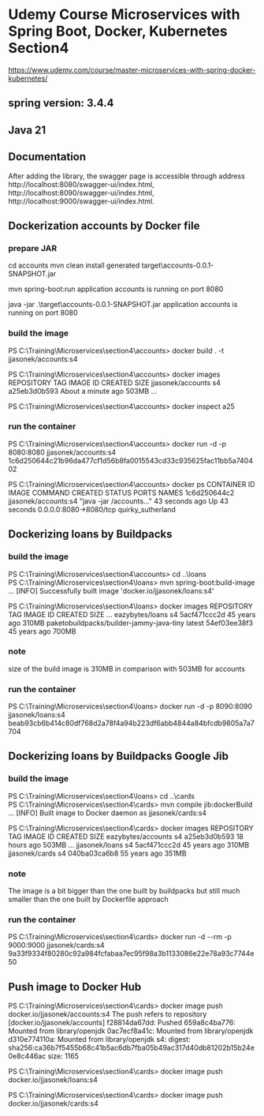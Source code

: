# Udemy Course Microservices with Spring Boot, Docker, Kubernetes Section4
https://www.udemy.com/course/master-microservices-with-spring-docker-kubernetes/
## spring version: 3.4.4
## Java 21


## Documentation
After adding the library, the swagger page is accessible through address 
http://localhost:8080/swagger-ui/index.html,
http://localhost:8090/swagger-ui/index.html,
http://localhost:9000/swagger-ui/index.html.


## Dockerization accounts by Docker file

### prepare JAR
cd accounts
mvn clean install
generated target\accounts-0.0.1-SNAPSHOT.jar

mvn spring-boot:run
application accounts is running on port 8080

java -jar .\target\accounts-0.0.1-SNAPSHOT.jar
application accounts is running on port 8080


### build the image
PS C:\Training\Microservices\section4\accounts> docker build . -t jjasonek/accounts:s4

PS C:\Training\Microservices\section4\accounts> docker images
REPOSITORY                  TAG       IMAGE ID       CREATED              SIZE
jjasonek/accounts          s4        a25eb3d0b593   About a minute ago   503MB
...

PS C:\Training\Microservices\section4\accounts> docker inspect a25


### run the container
PS C:\Training\Microservices\section4\accounts> docker run -d -p 8080:8080 jjasonek/accounts:s4
1c6d250644c21b96da477cf1d56b8fa0015543cd33c935625fac11bb5a740402

PS C:\Training\Microservices\section4\accounts> docker ps
CONTAINER ID   IMAGE                   COMMAND                  CREATED          STATUS          PORTS                               NAMES
1c6d250644c2   jjasonek/accounts:s4   "java -jar /accounts…"   43 seconds ago   Up 43 seconds   0.0.0.0:8080->8080/tcp              quirky_sutherland


## Dockerizing loans by Buildpacks

### build the image
PS C:\Training\Microservices\section4\accounts> cd ..\loans\
PS C:\Training\Microservices\section4\loans> mvn spring-boot:build-image
...
[INFO] Successfully built image 'docker.io/jjasonek/loans:s4'

PS C:\Training\Microservices\section4\loans> docker images
REPOSITORY                                 TAG       IMAGE ID       CREATED         SIZE
...
eazybytes/loans                            s4        5acf471ccc2d   45 years ago    310MB
paketobuildpacks/builder-jammy-java-tiny   latest    54ef03ee38f3   45 years ago    700MB

### note
size of the build image is 310MB in comparison with 503MB for accounts

### run the container
PS C:\Training\Microservices\section4\loans> docker run -d -p 8090:8090 jjasonek/loans:s4
beab93cb6b414c80df768d2a78f4a94b223df6abb4844a84bfcdb9805a7a7704


## Dockerizing loans by Buildpacks Google Jib

### build the image
PS C:\Training\Microservices\section4\loans> cd ..\cards\
PS C:\Training\Microservices\section4\cards> mvn compile jib:dockerBuild
...
[INFO] Built image to Docker daemon as jjasonek/cards:s4


PS C:\Training\Microservices\section4\cards> docker images
REPOSITORY                                 TAG       IMAGE ID       CREATED         SIZE
eazybytes/accounts                         s4        a25eb3d0b593   18 hours ago    503MB
...
jjasonek/loans                            s4        5acf471ccc2d   45 years ago    310MB
jjasonek/cards                            s4        040ba03ca6b8   55 years ago    351MB

### note 
The image is a bit bigger than the one built by buildpacks 
but still much smaller than the one built by Dockerfile approach

### run the container
PS C:\Training\Microservices\section4\cards> docker run -d --rm -p 9000:9000 jjasonek/cards:s4
9a33f9334f80280c92a984fcfabaa7ec95f98a3b1133086e22e78a93c7744e50


## Push image to Docker Hub
PS C:\Training\Microservices\section4\cards> docker image push docker.io/jjasonek/accounts:s4
The push refers to repository [docker.io/jjasonek/accounts]
f28814da67dd: Pushed
659a8c4ba776: Mounted from library/openjdk
0ac7ecf8a41c: Mounted from library/openjdk
d310e774110a: Mounted from library/openjdk
s4: digest: sha256:ca36b7f5455b68c41b5ac6db7fba05b49ac317d40db81202b15b24e0e8c446ac size: 1165

PS C:\Training\Microservices\section4\cards> docker image push docker.io/jjasonek/loans:s4

PS C:\Training\Microservices\section4\cards> docker image push docker.io/jjasonek/cards:s4
